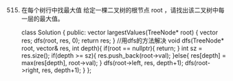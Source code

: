 515. 在每个树行中找最大值
给定一棵二叉树的根节点 root ，请找出该二叉树中每一层的最大值。


		class Solution {
		public:
		    vector<int> largestValues(TreeNode* root) {
		        vector<int> res;
		        dfs(root, res, 0);
		        return res;
		    }
		    //用dfs的方法解决
		    void dfs(TreeNode* root, vector<int>& res, int depth){
		        if(root == nullptr){
		            return;
		        }
		        int sz = res.size();
		        if(depth >= sz){
		            res.push_back(root->val);
		        }else{
		            res[depth] = max(res[depth], root->val);
		        }
		        dfs(root->left, res, depth+1);
		        dfs(root->right, res, depth+1);
		    }
		};